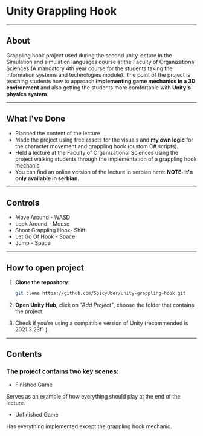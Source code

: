 # Unity Grappling Hook

---

## About

Grappling hook project used during the second unity lecture in the Simulation and simulation languages course at the Faculty of Organizational Sciences (A mandatory 4th year course for the students taking the information systems and technologies module). The point of the project is teaching students how to approach **implementing game mechanics in a 3D environment** and also getting the students more comfortable with **Unity's physics system**.

---

## What I've Done

* Planned the content of the lecture
* Made the project using free assets for the visuals and **my own logic** for the character movement and grappling hook (custom C# scripts).
* Held a lecture at the Faculty of Organizational Sciences using the project walking students through the implementation of a grappling hook mechanic
* You can find an online version of the lecture in serbian here: **NOTE: It's only available in serbian.**

---

## Controls
* Move Around - WASD
* Look Around - Mouse
* Shoot Grappling Hook- Shift
* Let Go Of Hook - Space
* Jump - Space

---

## How to open project

1. **Clone the repository:**

   ```bash
   git clone https://github.com/SpicyUber/unity-grappling-hook.git
   ```

2. **Open Unity Hub**, click on *"Add Project"*, choose the folder that contains the project.

3. Check if you're using a compatible version of Unity (recommended is 2021.3.23f1 ).

---

## Contents

### The project contains two key scenes:

* Finished Game

Serves as an example of how everything should play at the end of the lecture.


* Unfinished Game

Has everything implemented except the grappling hook mechanic.



